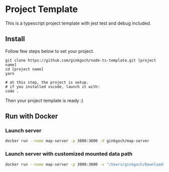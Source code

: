 # Project Template
This is a typescript project template with jest test and debug included.

## Install
Follow few steps below to set your project.

```
git clone https://github.com/ginkgoch/node-ts-template.git [project name]
cd [project name]
yarn

# at this step, the project is setup.
# if you installed vscode, launch it with:
code .
```

Then your project template is ready :)

## Run with Docker

### Launch server
```bash
docker run --name map-server -p 3000:3000 -d ginkgoch/map-server
```

### Launch server with customized mounted data path
```bash
docker run --name map-server -p 3000:3000 -v "/Users/ginkgoch/Downloads/Africa_SHP/:/root/map-server/data/" -d ginkgoch/map-server
```
